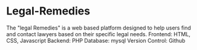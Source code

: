 # Legal-Remedies

The "legal Remedies" is a web based platform designed to help users find and contact lawyers based on their specific legal needs.
Frontend: HTML, CSS, Javascript
Backend: PHP
Database: mysql
Version Control: Github
